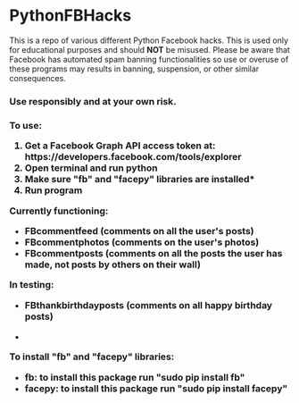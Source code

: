 PythonFBHacks
=============

This is a repo of various different Python Facebook hacks. This is used only for educational purposes and should <strong>NOT</strong> be misused. Please be aware that Facebook has automated spam banning functionalities so use or overuse of these programs may results in banning, suspension, or other similar consequences. 

<h3>Use responsibly and at your own risk.<h3>

**To use:**

<ol>
<li>Get a Facebook Graph API access token at: https://developers.facebook.com/tools/explorer</li>
<li>Open terminal and run python</li>
<li>Make sure "fb" and "facepy" libraries are installed*</li>
<li>Run program</li>
</ol>

**Currently functioning:**

<ul>
<li>FBcommentfeed (comments on all the user's posts)</li>
<li>FBcommentphotos (comments on the user's photos)</li>
<li>FBcommentposts (comments on all the posts the user has made, not posts by others on their wall)</li>
</ul>


**In testing:** 

<ul>
<li>FBthankbirthdayposts (comments on all happy birthday posts)</li>
</ul>

*
**To install "fb" and "facepy" libraries:** 

<ul>
<li>fb: to install this package run "sudo pip install fb"</li>
<li>facepy: to install this package run "sudo pip install facepy"</li>
</ul>

